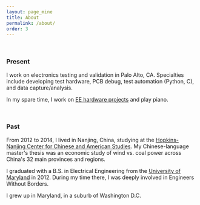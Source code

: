 ```yaml
---
layout: page_mine
title: About
permalink: /about/
order: 3
---
```

<br>

### Present

I work on electronics testing and validation in Palo Alto, CA. Specialties include developing test hardware, PCB debug, test automation (Python, C), and data capture/analysis.


In my spare time, I work on [EE hardware projects](https://bkeegs.github.io/projects/) and play piano.

<br>

### Past

From 2012 to 2014, I lived in Nanjing, China, studying at the [Hopkins-Nanjing Center for Chinese and American Studies](https://www.sais-jhu.edu/graduate-studies/campuses/nanjing-china#about-hopkins-nanjing-center). My Chinese-language master's thesis was an economic study of wind vs. coal power across China's 32 main provinces and regions.


I graduated with a B.S. in Electrical Engineering from the [University of Maryland](http://www.umd.edu/) in 2012. During my time there, I was deeply involved in Engineers Without Borders.


I grew up in Maryland, in a suburb of Washington D.C.
